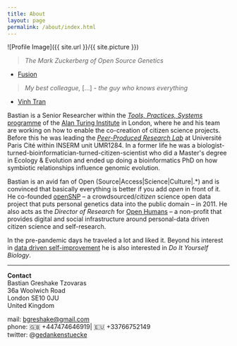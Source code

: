 ```yaml
---
title: About
layout: page
permalink: /about/index.html
---
```

<style>
img { width: 50%; margin: 0 auto; display: block; }
</style>

![Profile Image]({{ site.url }}/{{ site.picture }})

> *The Mark Zuckerberg of Open Source Genetics*

- [Fusion](http://fusion.net/story/47945/this-guy-is-the-mark-zuckerberg-of-open-source-genetics/)

> *My best colleague,* […] *- the guy who knows everything*

- [Vinh Tran](https://trvinh.github.io/2017/04/20/how-i-met-r/)

Bastian is a Senior Researcher within the [_Tools, Practices, Systems_ programme](https://www.turing.ac.uk/research/research-programmes/tools-practices-and-systems) of the [Alan Turing Institute](https://www.turing.ac.uk) in London, where he and his team are working on how to enable the co-creation of citizen science projects. Before this he was leading the [_Peer-Produced Research Lab_](https://research.cri-paris.org/teampage?id=5d809b499a474e063faa3a1a) at Université Paris Cité within INSERM unit UMR1284. In a former life he was a biologist-turned-bioinformatician-turned-citizen-scientist who did a Master's degree in Ecology & Evolution and ended up doing a bioinformatics PhD on how symbiotic relationships influence genomic evolution.

Bastian is an avid fan of Open \(Source\|Access\|Science\|Culture\|.\*\) and is convinced that basically everything is better if you add *open* in front of it. He co-founded [openSNP](https://opensnp.org) – a crowdsourced/*citizen* science open data project that puts personal genetics data into the public domain – in 2011. He also acts as the *Director of Research* for [Open Humans](https://openhumans.org) – a non-profit that provides digital and social infrastructure around personal-data driven citizen science and self-research.

In the pre-pandemic days he traveled a lot and liked it. Beyond his interest in [data driven self-improvement](/quantifiedself/) he is also interested in *Do It Yourself Biology*.

---

**Contact**<br/>
Bastian Greshake Tzovaras<br/>
36a Woolwich Road<br/>
London SE10 0JU<br/>
United Kingdom


mail: bgreshake@gmail.com <br/>
phone: 🇬🇧 +447474646919| 🇪🇺 +33766752149 <br/>
twitter: @[gedankenstuecke](http://www.twitter.com/gedankenstuecke)
